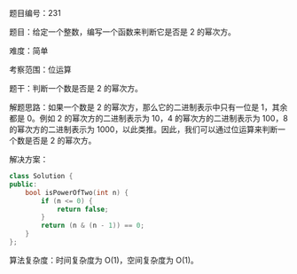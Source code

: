 题目编号：231

题目：给定一个整数，编写一个函数来判断它是否是 2 的幂次方。

难度：简单

考察范围：位运算

题干：判断一个数是否是 2 的幂次方。

解题思路：如果一个数是 2 的幂次方，那么它的二进制表示中只有一位是 1，其余都是 0。例如 2 的幂次方的二进制表示为 10，4 的幂次方的二进制表示为 100，8 的幂次方的二进制表示为 1000，以此类推。因此，我们可以通过位运算来判断一个数是否是 2 的幂次方。

解决方案：

```cpp
class Solution {
public:
    bool isPowerOfTwo(int n) {
        if (n <= 0) {
            return false;
        }
        return (n & (n - 1)) == 0;
    }
};
```

算法复杂度：时间复杂度为 O(1)，空间复杂度为 O(1)。